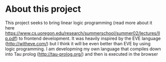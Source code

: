 # About this project
This project seeks to bring linear logic programming (read more about it here https://www.cs.uoregon.edu/research/summerschool/summer02/lectures/llp.pdf) to frontend development. It was heavily inspired by the EVE language (http://witheve.com/) but
I think it will be even better than EVE by using logic programming. I am developming my own language that compiles down into
Tau prolog (http://tau-prolog.org/) and then is executed in the browser